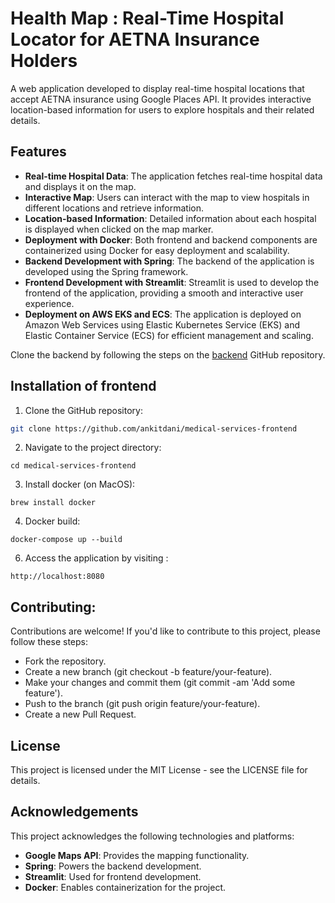 # Health Map : Real-Time Hospital Locator for AETNA Insurance Holders

A web application developed to display real-time hospital locations that accept AETNA insurance using Google Places API. It provides interactive location-based information for users to explore hospitals and their related details.

## Features

- **Real-time Hospital Data**: The application fetches real-time hospital data and displays it on the map.
- **Interactive Map**: Users can interact with the map to view hospitals in different locations and retrieve information.
- **Location-based Information**: Detailed information about each hospital is displayed when clicked on the map marker.
- **Deployment with Docker**: Both frontend and backend components are containerized using Docker for easy deployment and scalability.
- **Backend Development with Spring**: The backend of the application is developed using the Spring framework.
- **Frontend Development with Streamlit**: Streamlit is used to develop the frontend of the application, providing a smooth and interactive user experience.  
- **Deployment on AWS EKS and ECS**: The application is deployed on Amazon Web Services using Elastic Kubernetes Service (EKS) and Elastic Container Service (ECS) for efficient management and scaling.


Clone the backend by following the steps on the [backend](https://github.com/ankitdani/medical-services-backend) GitHub repository.

## Installation of frontend
   
1. Clone the GitHub repository:

```bash
git clone https://github.com/ankitdani/medical-services-frontend
```

2. Navigate to the project directory:
```
cd medical-services-frontend
```

3. Install docker (on MacOS):
```
brew install docker
```

4. Docker build:
```
docker-compose up --build
```

6. Access the application by visiting :
```
http://localhost:8080
```

## Contributing:

Contributions are welcome! If you'd like to contribute to this project, please follow these steps:

- Fork the repository.
- Create a new branch (git checkout -b feature/your-feature).
- Make your changes and commit them (git commit -am 'Add some feature').
- Push to the branch (git push origin feature/your-feature).
- Create a new Pull Request.

## License

This project is licensed under the MIT License - see the LICENSE file for details.

## Acknowledgements

This project acknowledges the following technologies and platforms:

- **Google Maps API**: Provides the mapping functionality.
- **Spring**: Powers the backend development.
- **Streamlit**: Used for frontend development.
- **Docker**: Enables containerization for the project.

